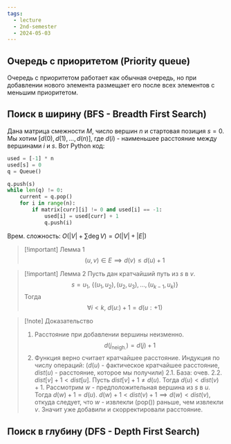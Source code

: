 ```yaml
---
tags:
  - lecture
  - 2nd-semester
  - 2024-05-03
---
```


## Очередь с приоритетом (Priority queue)

Очередь с приоритетом работает как обычная очередь, но при добавлении нового элемента размещает его после всех элементов с меньшим приоритетом.

## Поиск в ширину (BFS - Breadth First Search)

Дана матрица смежности $M$, число вершин $n$ и стартовая позиция $s = 0$. Мы хотим $[d(0), d(1), \dots, d(n)]$, где $d(i)$ - наименьшее расстояние между вершинами $i$ и $s$. Вот Python код:

```python
used = [-1] * n
used[s] = 0
q = Queue()

q.push(s)
while len(q) != 0:
	current = q.pop()
	for i in range(n):
		if matrix[curr][i] != 0 and used[i] == -1:
			used[i] = used[curr] + 1
			q.push(i)
```

Врем. сложность: $O\left( |V| + \sum \deg V \right) = O(|V| + |E|)$

> [!important] Лемма 1
> $$(u,v) \in E \implies d(v) \leq d(u) + 1$$

> [!important] Лемма 2
> Пусть дан кратчайший путь из $s$ в $v$.
> $$s = u_{1}, \ \left\{ (u_{1},u_{2}), (u_{2},u_{3}), \dots, (u_{k-1}, u_{k}) \right\}$$
> Тогда
> $$\forall i < k, \ d(u:) + 1 = d(u: + 1)$$

> [!note] Доказательство
> 1. Расстояние при добавлении вершины неизменно.
> $$d(j_{\text{neigh.}}) = d(j) + 1$$
> 2. Функция верно считает кратчайшее расстояние.
> Индукция по числу операций: ($d(u)$ - фактическое кратчайшее расстояние, $dist(u)$ - расстояние, которое мы получили)
> 2.1. База: очев.
> 2.2. $dist[v] + 1 < dist[u]$. Пусть $dist[v] + 1 \neq d(u)$. Тогда $d(u) < dist(v) + 1$. Рассмотрим $w$ - предположительная вершина из $s$ в $u$. Тогда $d(w) + 1 = d(u)$. $d(w) + 1 < dist(v) + 1 \implies d(w) < dist(v)$, откуда следует, что $w$ - извлекли (pop()) раньше, чем извлекли $v$. Значит уже добавили и скорректировали расстояние. 

## Поиск в глубину (DFS - Depth First Search)

